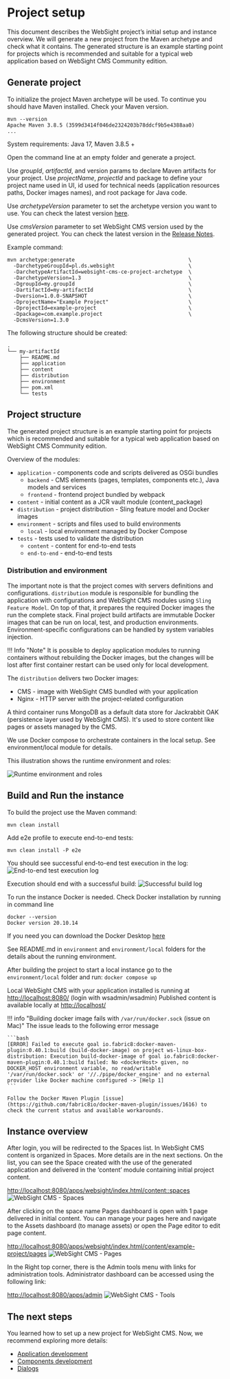 # Project setup

This document describes the WebSight project’s initial setup and instance overview. We will generate a new project from the Maven archetype and check what it contains. The generated structure is an example starting point for projects which is recommended and suitable for a typical web application based on WebSight CMS Community edition.

## Generate project

To initialize the project Maven archetype will be used. To continue you should have Maven installed. Check your Maven version. 

``` script
mvn --version
Apache Maven 3.8.5 (3599d3414f046de2324203b78ddcf9b5e4388aa0)
...
```

System requirements: Java 17, Maven 3.8.5 +

Open the command line at an empty folder and generate a project.

Use _groupId_, _artifactId_, and version params to declare Maven artifacts for your project.
Use _projectName_, _projectId_ and package to define your project name used in UI, id used for technical needs (application resources paths, Docker images names), and root package for Java code.

Use _archetypeVersion_ parameter to set the archetype version you want to use.
You can check the latest version [here](https://search.maven.org/search?q=g:pl.ds.websight%20a:websight-cms-ce-project-archetype).

Use _cmsVersion_ parameter to set WebSight CMS version used by the generated project.
You can check the latest version in the [Release Notes](../../release-notes).

Example command:
``` script
mvn archetype:generate                                     \
  -DarchetypeGroupId=pl.ds.websight                        \
  -DarchetypeArtifactId=websight-cms-ce-project-archetype  \
  -DarchetypeVersion=1.3                                   \
  -DgroupId=my.groupId                                     \
  -DartifactId=my-artifactId                               \
  -Dversion=1.0.0-SNAPSHOT                                 \
  -DprojectName="Example Project"                          \
  -DprojectId=example-project                              \
  -Dpackage=com.example.project                            \
  -DcmsVersion=1.3.0
```

The following structure should be created:
```
.
└── my-artifactId
    ├── README.md
    ├── application
    ├── content
    ├── distribution
    ├── environment
    ├── pom.xml
    └── tests
```

## Project structure
The generated project structure is an example starting point for projects which is recommended and suitable for a typical web application based on WebSight CMS Community edition.

Overview of the modules:

- `application` - components code and scripts delivered as OSGi bundles
    - `backend` - CMS elements (pages, templates, components etc.), Java models and services
    - `frontend` - frontend project bundled by webpack
- `content` - initial content as a JCR vault module (content_package)
- `distribution` - project distribution - Sling feature model and Docker images
- `environment` - scripts and files used to build environments
    - `local` - local environment managed by Docker Compose
- `tests` - tests used to validate the distribution
    - `content` - content for end-to-end tests
    - `end-to-end` - end-to-end tests

### Distribution and environment

The important note is that the project comes with servers definitions and configurations. `distribution` module is responsible for bundling the application with configurations and WebSight CMS modules using `Sling Feature Model`. 
On top of that, it prepares the required Docker images the run the complete stack. Final project build artifacts are immutable Docker images that can be run on local, test, and production environments. 
Environment-specific configurations can be handled by system variables injection.

!!! Info "Note"
     It is possible to deploy application modules to running containers without rebuilding the Docker images, but the changes will be lost after first container restart can be used only for local development.


The `distribution` delivers two Docker images:

- CMS - image with WebSight CMS bundled with your application
- Nginx - HTTP server with the project-related configuration

A third container runs MongoDB as a default data store for Jackrabbit OAK (persistence layer used by WebSight CMS). It's used to store content like pages or assets managed by the CMS.

We use Docker compose to orchestrate containers in the local setup. See environment/local module for details.

This illustration shows the runtime environment and roles:

![Runtime environment and roles](diagrams/generated/runtime-docker-compose.png)

## Build and Run the instance

To build the project use the Maven command:

``` script
mvn clean install
```

Add e2e profile to execute end-to-end tests:

``` script
mvn clean install -P e2e
``` 

You should see successful end-to-end test execution in the log:
![End-to-end test execution log](img02.png)

Execution should end with a successful build:
![Successful build log](img03.png)

To run the instance Docker is needed. 
Check Docker installation by running in command line

``` script
docker --version
Docker version 20.10.14
```

If you need you can download the Docker Desktop [here](https://www.docker.com/)

See README.md in `environment` and `environment/local` folders for the details about the running environment.

After building the project to start a local instance go to the `environment/local` folder and run:
```docker compose up```

Local WebSight CMS with your application installed is running at [http://localhost:8080/](http://localhost:8080/) (login with wsadmin/wsadmin)
Published content is available locally at [http://localhost/](http://localhost)

!!! info "Building docker image fails with `/var/run/docker.sock` (issue on Mac)"
    The issue leads to the following error message

    ```bash
    [ERROR] Failed to execute goal io.fabric8:docker-maven-plugin:0.40.1:build (build-docker-image) on project ws-linux-box-distribution: Execution build-docker-image of goal io.fabric8:docker-maven-plugin:0.40.1:build failed: No <dockerHost> given, no DOCKER_HOST environment variable, no read/writable '/var/run/docker.sock' or '//./pipe/docker_engine' and no external provider like Docker machine configured -> [Help 1]
    ```

    Follow the Docker Maven Plugin [issue](https://github.com/fabric8io/docker-maven-plugin/issues/1616) to check the current status and available workarounds.

## Instance overview

After login, you will be redirected to the Spaces list. In WebSight CMS content is organized in Spaces. More details are in the next sections.
On the list, you can see the Space created with the use of the generated application and delivered in the ‘content’ module containing initial project content. 

[http://localhost:8080/apps/websight/index.html/content::spaces](http://localhost:8080/apps/websight/index.html/content::spaces )
![WebSight CMS - Spaces](img04.png)

After clicking on the space name Pages dashboard is open with 1 page delivered in initial content. You can manage your pages here and navigate to the Assets dashboard (to manage assets) or open the Page editor to edit page content.

[http://localhost:8080/apps/websight/index.html/content/example-project/pages](http://localhost:8080/apps/websight/index.html/content/example-project/pages)
![WebSight CMS - Pages](img05.png)

In the Right top corner, there is the Admin tools menu with links for administration tools. Administrator dashboard can be accessed using the following link:

[http://localhost:8080/apps/admin](http://localhost:8080/apps/admin)
![WebSight CMS - Tools](img06.png)

## The next steps

You learned how to set up a new project for WebSight CMS. Now, we recommend exploring more details:

- [Application development](../development/)
- [Components development](../development/components/)
- [Dialogs](../development/dialogs/)
